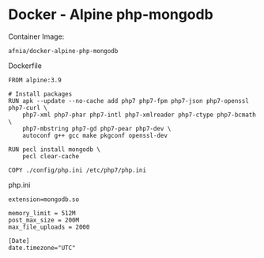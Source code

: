 # Docker - Alpine php-mongodb

Container Image:
```
afnia/docker-alpine-php-mongodb
```


Dockerfile

```
FROM alpine:3.9

# Install packages
RUN apk --update --no-cache add php7 php7-fpm php7-json php7-openssl php7-curl \
    php7-xml php7-phar php7-intl php7-xmlreader php7-ctype php7-bcmath \
    php7-mbstring php7-gd php7-pear php7-dev \
    autoconf g++ gcc make pkgconf openssl-dev

RUN pecl install mongodb \
    pecl clear-cache

COPY ./config/php.ini /etc/php7/php.ini

```

php.ini

```
extension=mongodb.so

memory_limit = 512M
post_max_size = 200M
max_file_uploads = 2000

[Date]
date.timezone="UTC"
```